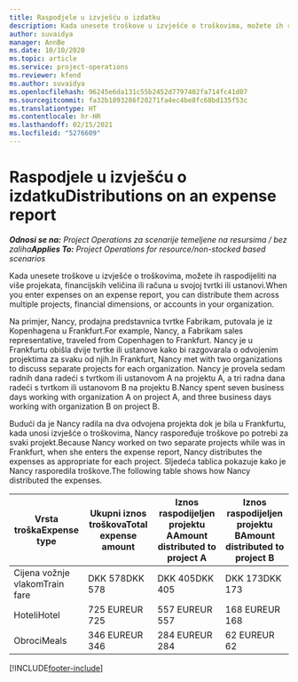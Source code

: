 ```yaml
---
title: Raspodjele u izvješću o izdatku
description: Kada unesete troškove u izvješće o troškovima, možete ih raspodijeliti na više projekata, pravnih osoba ili računa u svojoj tvrtki ili ustanovi.
author: suvaidya
manager: AnnBe
ms.date: 10/10/2020
ms.topic: article
ms.service: project-operations
ms.reviewer: kfend
ms.author: suvaidya
ms.openlocfilehash: 96245e6da131c55b2452d7797402fa714fc41d07
ms.sourcegitcommit: fa32b1893286f20271fa4ec4be8fc68bd135f53c
ms.translationtype: HT
ms.contentlocale: hr-HR
ms.lasthandoff: 02/15/2021
ms.locfileid: "5276609"
---
```

# <a name="distributions-on-an-expense-report"></a><span data-ttu-id="62d27-103">Raspodjele u izvješću o izdatku</span><span class="sxs-lookup"><span data-stu-id="62d27-103">Distributions on an expense report</span></span>

<span data-ttu-id="62d27-104">_**Odnosi se na:** Project Operations za scenarije temeljene na resursima / bez zaliha_</span><span class="sxs-lookup"><span data-stu-id="62d27-104">_**Applies To:** Project Operations for resource/non-stocked based scenarios_</span></span>

<span data-ttu-id="62d27-105">Kada unesete troškove u izvješće o troškovima, možete ih raspodijeliti na više projekata, financijskih veličina ili računa u svojoj tvrtki ili ustanovi.</span><span class="sxs-lookup"><span data-stu-id="62d27-105">When you enter expenses on an expense report, you can distribute them across multiple projects, financial dimensions, or accounts in your organization.</span></span>

<span data-ttu-id="62d27-106">Na primjer, Nancy, prodajna predstavnica tvrtke Fabrikam, putovala je iz Kopenhagena u Frankfurt.</span><span class="sxs-lookup"><span data-stu-id="62d27-106">For example, Nancy, a Fabrikam sales representative, traveled from Copenhagen to Frankfurt.</span></span> <span data-ttu-id="62d27-107">Nancy je u Frankfurtu obišla dvije tvrtke ili ustanove kako bi razgovarala o odvojenim projektima za svaku od njih.</span><span class="sxs-lookup"><span data-stu-id="62d27-107">In Frankfurt, Nancy met with two organizations to discuss separate projects for each organization.</span></span> <span data-ttu-id="62d27-108">Nancy je provela sedam radnih dana radeći s tvrtkom ili ustanovom A na projektu A, a tri radna dana radeći s tvrtkom ili ustanovom B na projektu B.</span><span class="sxs-lookup"><span data-stu-id="62d27-108">Nancy spent seven business days working with organization A on project A, and three business days working with organization B on project B.</span></span>

<span data-ttu-id="62d27-109">Budući da je Nancy radila na dva odvojena projekta dok je bila u Frankfurtu, kada unosi izvješće o troškovima, Nancy raspoređuje troškove po potrebi za svaki projekt.</span><span class="sxs-lookup"><span data-stu-id="62d27-109">Because Nancy worked on two separate projects while was in Frankfurt, when she enters the expense report, Nancy distributes the expenses as appropriate for each project.</span></span> <span data-ttu-id="62d27-110">Sljedeća tablica pokazuje kako je Nancy rasporedila troškove.</span><span class="sxs-lookup"><span data-stu-id="62d27-110">The following table shows how Nancy distributed the expenses.</span></span>

| <span data-ttu-id="62d27-111">Vrsta troška</span><span class="sxs-lookup"><span data-stu-id="62d27-111">Expense type</span></span> | <span data-ttu-id="62d27-112">Ukupni iznos troškova</span><span class="sxs-lookup"><span data-stu-id="62d27-112">Total expense amount</span></span> | <span data-ttu-id="62d27-113">Iznos raspodijeljen projektu A</span><span class="sxs-lookup"><span data-stu-id="62d27-113">Amount distributed to project A</span></span> | <span data-ttu-id="62d27-114">Iznos raspodijeljen projektu B</span><span class="sxs-lookup"><span data-stu-id="62d27-114">Amount distributed to project B</span></span> |
|--------------|----------------------|---------------------------------|---------------------------------|
| <span data-ttu-id="62d27-115">Cijena vožnje vlakom</span><span class="sxs-lookup"><span data-stu-id="62d27-115">Train fare</span></span>   | <span data-ttu-id="62d27-116">DKK 578</span><span class="sxs-lookup"><span data-stu-id="62d27-116">DKK 578</span></span>              | <span data-ttu-id="62d27-117">DKK 405</span><span class="sxs-lookup"><span data-stu-id="62d27-117">DKK 405</span></span>                         | <span data-ttu-id="62d27-118">DKK 173</span><span class="sxs-lookup"><span data-stu-id="62d27-118">DKK 173</span></span>                         |
| <span data-ttu-id="62d27-119">Hoteli</span><span class="sxs-lookup"><span data-stu-id="62d27-119">Hotel</span></span>        | <span data-ttu-id="62d27-120">725 EUR</span><span class="sxs-lookup"><span data-stu-id="62d27-120">EUR 725</span></span>              | <span data-ttu-id="62d27-121">557 EUR</span><span class="sxs-lookup"><span data-stu-id="62d27-121">EUR 557</span></span>                         | <span data-ttu-id="62d27-122">168 EUR</span><span class="sxs-lookup"><span data-stu-id="62d27-122">EUR 168</span></span>                         |
| <span data-ttu-id="62d27-123">Obroci</span><span class="sxs-lookup"><span data-stu-id="62d27-123">Meals</span></span>        | <span data-ttu-id="62d27-124">346 EUR</span><span class="sxs-lookup"><span data-stu-id="62d27-124">EUR 346</span></span>              | <span data-ttu-id="62d27-125">284 EUR</span><span class="sxs-lookup"><span data-stu-id="62d27-125">EUR 284</span></span>                         | <span data-ttu-id="62d27-126">62 EUR</span><span class="sxs-lookup"><span data-stu-id="62d27-126">EUR 62</span></span>                          |


[!INCLUDE[footer-include](../includes/footer-banner.md)]